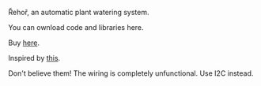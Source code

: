 Řehoř, an automatic plant watering system.

You can ownload code and libraries here.

Buy [here](https://www.ebay.de/itm/375295299301?chn=ps&_ul=DE&_trkparms=ispr%3D1&amdata=enc%3A1ENnV3ZdNRtS1-9Y2toQbhg83&norover=1&mkevt=1&mkrid=707-134425-41852-0&mkcid=2&mkscid=101&itemid=375295299301&targetid=1716911581159&device=c&mktype=pla&googleloc=9042412&poi=&campaignid=17943303986&mkgroupid=140642150118&rlsatarget=pla-1716911581159&abcId=9301060&merchantid=494548765&gad_source=1&gclid=CjwKCAjww_iwBhApEiwAuG6ccNLbgxhsIvRFa0aiqYGNBFWXx_1QKu5gNbKZ02Bc7tvw3WBHwMeZfxoCygwQAvD_BwE).

Inspired by [this](https://www.hackster.io/diyprojectslab/automatic-irrigation-and-plant-watering-system-13b32d).

Don't believe them! The wiring is completely unfunctional. Use I2C instead.
